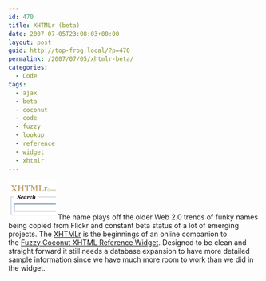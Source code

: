 ```yaml
---
id: 470
title: XHTMLr (beta)
date: 2007-07-05T23:08:03+00:00
layout: post
guid: http://top-frog.local/?p=470
permalink: /2007/07/05/xhtmlr-beta/
categories:
  - Code
tags:
  - ajax
  - beta
  - coconut
  - code
  - fuzzy
  - lookup
  - reference
  - widget
  - xhtmlr
---
```

<span class="frame alignright"><a href="http://www.fuzzycoconut.com/xhtmlr"><img src="/assets/articles/xhtmlr_thumb.png" alt="XHTMLr (beta) HTML Syntax Search" /></a></span> The name plays off the older Web 2.0 trends of funky names being copied from Flickr and constant beta status of a lot of emerging projects. The [XHTMLr](http://www.fuzzycoconut.com/xhtmlr) is the beginnings of an online companion to the [Fuzzy Coconut XHTML Reference Widget](http://www.fuzzycoconut.com/widget/). Designed to be clean and straight forward it still needs a database expansion to have more detailed sample information since we have much more room to work than we did in the widget.